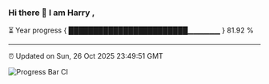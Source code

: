 ### Hi there 👋 I am Harry , 

⏳ Year progress { ████████████████████████▁▁▁▁▁▁ } 81.92 %

---

⏰ Updated on Sun, 26 Oct 2025 23:49:51 GMT

![Progress Bar CI](https://github.com/duykhang68/duykhang68/workflows/Progress%20Bar%20CI/badge.svg)
